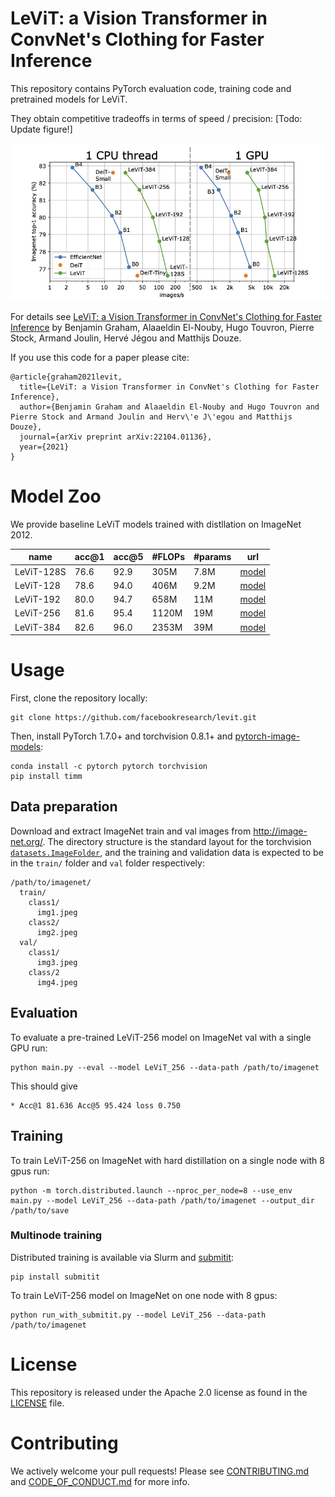 # LeViT: a Vision Transformer in ConvNet's Clothing for Faster Inference

This repository contains PyTorch evaluation code, training code and pretrained models for LeViT.

They obtain competitive tradeoffs in terms of speed / precision: [Todo: Update figure!]

![LeViT](.github/levit.png)

For details see [LeViT: a Vision Transformer in ConvNet's Clothing for Faster Inference](https://arxiv.org/abs/2104.01136) by Benjamin Graham, Alaaeldin El-Nouby, Hugo Touvron, Pierre Stock, Armand Joulin, Hervé Jégou and Matthijs Douze.

If you use this code for a paper please cite:

```
@article{graham2021levit,
  title={LeViT: a Vision Transformer in ConvNet's Clothing for Faster Inference},
  author={Benjamin Graham and Alaaeldin El-Nouby and Hugo Touvron and Pierre Stock and Armand Joulin and Herv\'e J\'egou and Matthijs Douze},
  journal={arXiv preprint arXiv:22104.01136},
  year={2021}
}
```

# Model Zoo
  
We provide baseline LeViT  models trained with distllation on ImageNet 2012.
   

| name       | acc@1 | acc@5 | #FLOPs | #params | url                                                                   | 
| ---------- | ----- | ----- | ------ | ------- | --------------------------------------------------------------------- |
| LeViT-128S |  76.6 |  92.9 |   305M |    7.8M | [model](https://dl.fbaipublicfiles.com/LeViT/LeViT-128S-96703c44.pth) |
| LeViT-128  |  78.6 |  94.0 |   406M |    9.2M | [model](https://dl.fbaipublicfiles.com/LeViT/LeViT-128-b88c2750.pth)  |
| LeViT-192  |  80.0 |  94.7 |   658M |     11M | [model](https://dl.fbaipublicfiles.com/LeViT/LeViT-192-92712e41.pth)  |
| LeViT-256  |  81.6 |  95.4 |  1120M |     19M | [model](https://dl.fbaipublicfiles.com/LeViT/LeViT-256-13b5763e.pth)  |
| LeViT-384  |  82.6 |  96.0 |  2353M |     39M | [model](https://dl.fbaipublicfiles.com/LeViT/LeViT-384-9bdaf2e2.pth)  |


# Usage

First, clone the repository locally:
```
git clone https://github.com/facebookresearch/levit.git
```
Then, install PyTorch 1.7.0+ and torchvision 0.8.1+ and [pytorch-image-models](https://github.com/rwightman/pytorch-image-models):

```
conda install -c pytorch pytorch torchvision
pip install timm
```

## Data preparation

Download and extract ImageNet train and val images from http://image-net.org/.
The directory structure is the standard layout for the torchvision [`datasets.ImageFolder`](https://pytorch.org/docs/stable/torchvision/datasets.html#imagefolder), and the training and validation data is expected to be in the `train/` folder and `val` folder respectively:

```
/path/to/imagenet/
  train/
    class1/
      img1.jpeg
    class2/
      img2.jpeg
  val/
    class1/
      img3.jpeg
    class/2
      img4.jpeg
```

## Evaluation
To evaluate a pre-trained LeViT-256 model on ImageNet val with a single GPU run:
```
python main.py --eval --model LeViT_256 --data-path /path/to/imagenet
```
This should give
```
* Acc@1 81.636 Acc@5 95.424 loss 0.750
```


## Training
To train LeViT-256 on ImageNet with hard distillation on a single node with 8 gpus run:

```
python -m torch.distributed.launch --nproc_per_node=8 --use_env main.py --model LeViT_256 --data-path /path/to/imagenet --output_dir /path/to/save
```

### Multinode training

Distributed training is available via Slurm and [submitit](https://github.com/facebookincubator/submitit):

```
pip install submitit
```

To train LeViT-256 model on ImageNet on one node with 8 gpus:

```
python run_with_submitit.py --model LeViT_256 --data-path /path/to/imagenet
```

# License
This repository is released under the Apache 2.0 license as found in the [LICENSE](LICENSE) file.

# Contributing
We actively welcome your pull requests! Please see [CONTRIBUTING.md](.github/CONTRIBUTING.md) and [CODE_OF_CONDUCT.md](.github/CODE_OF_CONDUCT.md) for more info.
